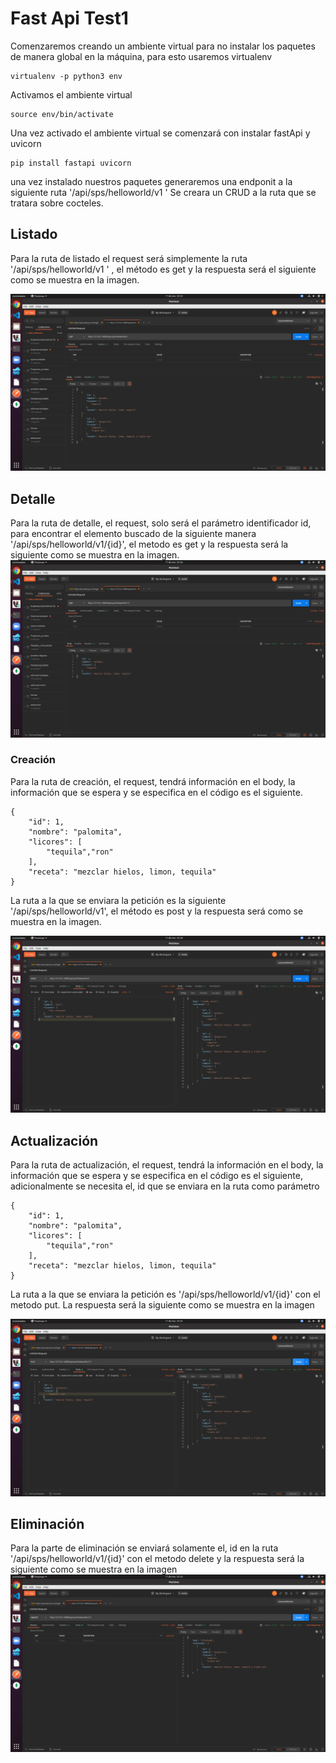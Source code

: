 # Fast Api Test1
Comenzaremos creando un ambiente virtual para no instalar los paquetes de manera global en la máquina, para esto usaremos virtualenv

    virtualenv -p python3 env
Activamos el ambiente virtual 

    source env/bin/activate

Una vez activado el ambiente virtual se comenzará con instalar fastApi y uvicorn


    pip install fastapi uvicorn


una vez instalado nuestros paquetes generaremos una endponit a la siguiente ruta '/api/sps/helloworld/v1 '
Se creara un CRUD a la ruta que se tratara sobre cocteles.

## Listado


Para la ruta de listado el request será simplemente la ruta '/api/sps/helloworld/v1 ' , el método es get y la respuesta será el siguiente como se muestra en la imagen. 


![Listado](./microservicio/imagenesRespuesta/listado.png)

## Detalle


Para la ruta de detalle, el request, solo será el parámetro identificador id, para encontrar el elemento buscado de la siguiente manera  '/api/sps/helloworld/v1/{id}', el metodo es get y la respuesta será la siguiente como se muestra en la imagen. 
![detalle](./microservicio/imagenesRespuesta/detalle.png)


### Creación

Para la ruta de creación, el request, tendrá información en el body, la información que se espera y se especifica en el código es el siguiente. 


    {
        "id": 1,
        "nombre": "palomita",
        "licores": [
            "tequila","ron"
        ],
        "receta": "mezclar hielos, limon, tequila"
    }

La ruta a la que se enviara la petición es la siguiente  '/api/sps/helloworld/v1', el método es post y la respuesta será como se muestra en la imagen.

![creacion](./microservicio/imagenesRespuesta/creacion.png)

## Actualización


Para la ruta de actualización, el request, tendrá la información en el body, la información que se espera y se especifica en el código es el siguiente, adicionalmente se necesita el, id que se enviara en la ruta como parámetro 

    {
        "id": 1,
        "nombre": "palomita",
        "licores": [
            "tequila","ron"
        ],
        "receta": "mezclar hielos, limon, tequila"
    }


La ruta a la que se enviara la petición es  '/api/sps/helloworld/v1/{id}' con el metodo put. La respuesta será la siguiente como se muestra en la imagen 

![actualizacion](./microservicio/imagenesRespuesta/actualizacion.png)


## Eliminación

Para la parte de eliminación se enviará solamente el, id en la ruta '/api/sps/helloworld/v1/{id}' con el metodo delete y la respuesta será la siguiente como se muestra en la imagen 
![eliminacion](./microservicio/imagenesRespuesta/eliminacion.png)



